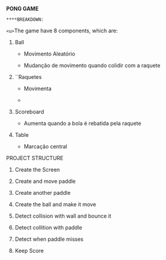 **PONG GAME**

`****BREAKDOWN:`

`<u>`</u>The game have 8 components, which are:

1. Ball
   
   - Movimento Aleatório
   
   - Mudanção de movimento quando colidir com a raquete

2. ``Raquetes
   
   - Movimenta
   
   - 

3. []()Scoreboard
   
   - Aumenta quando a bola é rebatida pela raquete

4. Table
   
   - Marcação central 

PROJECT STRUCTURE

1. Create the Screen

2. Create and move paddle

3. Create another paddle 

4. Create the ball and make it move

5. Detect collision with wall and bounce it 

6. Detect collition with paddle

7. Detect when paddle misses

8. Keep Score       
